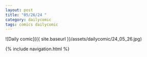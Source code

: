 ```yaml
---
layout: post
title: "05/26/24 "
category: dailycomic
tags: comics dailycomic
---
```

![Daily comic]({{ site.baseurl }}/assets/dailycomic/24_05_26.jpg)

{% include navigation.html %}

